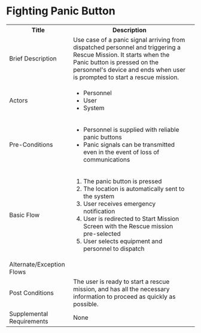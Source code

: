 # Fighting Panic Button

<table>
  <tr>
    <th> Title </th>
    <th> Description </th>
  </tr>
  <tr>
    <td> Brief Description </td>
    <td>
      Use case of a panic signal arriving from dispatched personnel and triggering a Rescue Mission. It starts when the Panic button is pressed on the personnel's device and ends when user is prompted to start a rescue mission.
    </td>
  </tr>
  <tr>
    <td> Actors </td>
    <td>
      <ul>
          <li>Personnel</li>
          <li>User</li>
          <li>System</li>
      </ul>
    </td>
  </tr>
  <tr>
    <td> Pre-Conditions </td>
    <td>
      <ul>
          <li>Personnel is supplied with reliable panic buttons</li>
          <li>Panic signals can be transmitted even in the event of loss of communications</li>
      </ul>
    </td>
  </tr>
  <tr>
    <td> Basic Flow </td>
    <td>
      <ol>
          <li>The panic button is pressed</li>
          <li>The location is automatically sent to the system</li>
          <li>User receives emergency notification</li>
          <li>User is redirected to Start Mission Screen with the Rescue mission pre-selected</li>
          <li>User selects equipment and personnel to dispatch</li>
      </ol>
    </td>
  </tr>
  <tr>
    <td> Alternate/Exception Flows </td>
    <td>
    </td>
  <tr>
    <td> Post Conditions </td>
    <td>
        The user is ready to start a rescue mission, and has all the necessary information to proceed as quickly as possible.
    <td>
  </tr>
  <tr>
    <td>Supplemental Requirements</td>
    <td>None</td>
  </tr>
<table>
